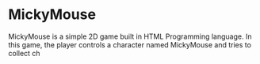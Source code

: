 # MickyMouse

MickyMouse is a simple 2D game built in  HTML Programming language. In this game, the player controls a character named MickyMouse and tries to collect ch
